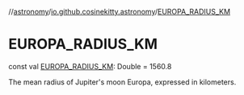 //[astronomy](../../index.md)/[io.github.cosinekitty.astronomy](index.md)/[EUROPA_RADIUS_KM](-e-u-r-o-p-a_-r-a-d-i-u-s_-k-m.md)

# EUROPA_RADIUS_KM

const val [EUROPA_RADIUS_KM](-e-u-r-o-p-a_-r-a-d-i-u-s_-k-m.md): Double = 1560.8

The mean radius of Jupiter's moon Europa, expressed in kilometers.
